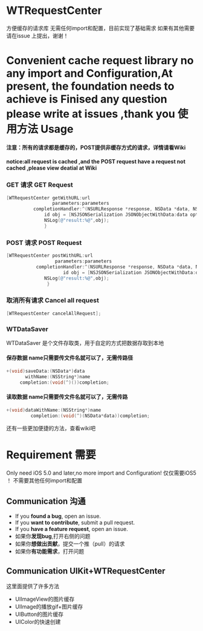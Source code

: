 WTRequestCenter
===============

方便缓存的请求库
无需任何import和配置，目前实现了基础需求
如果有其他需要请在issue 上提出，谢谢！


Convenient cache request library
no any import and Configuration,At present, the foundation needs to achieve is Finised
any question please write at issues ,thank you
使用方法 Usage
===============
#### 注意：所有的请求都是缓存的，POST提供非缓存方式的请求，详情请看Wiki
#### notice:all request is cached ,and the POST request have a request not cached ,please view deatial at Wiki
### GET 请求 GET Request
```objective-c
[WTRequestCenter getWithURL:url
                 parameters:parameters
          completionHandler:^(NSURLResponse *response, NSData *data, NSError *error) {
              id obj = [NSJSONSerialization JSONObjectWithData:data options:NSJSONReadingMutableContainers error:&jsonError];
              NSLog(@"result:%@",obj);
              }
```
              
### POST 请求 POST Request
```objective-c
[WTRequestCenter postWithURL:url
                  parameters:parameters 
           completionHandler:^(NSURLResponse *response, NSData *data, NSError *error) {
                     id obj = [NSJSONSerialization JSONObjectWithData:data options:NSJSONReadingMutableContainers error:&jsonError];
              NSLog(@"result:%@",obj);
               }
```


### 取消所有请求   Cancel all request
```objective-c
[WTRequestCenter cancelAllRequest];
```


### WTDataSaver
WTDataSaver 是个文件存取类，用于自定的方式把数据存取到本地

#### 保存数据  name只需要传文件名就可以了，无需传路径
```objective-c
+(void)saveData:(NSData*)data
       withName:(NSString*)name
     completion:(void(^)())completion;
```

#### 读取数据 name只需要传文件名就可以了，无需传路
```objective-c
+(void)dataWithName:(NSString*)name
         completion:(void(^)(NSData*data))completion;
```

还有一些更加便捷的方法，查看wiki吧


Requirement   需要
===============
Only need iOS 5.0 and later,no more import and Configuration!
仅仅需要iOS5 ！ 不需要其他任何import和配置


## Communication  沟通
- If you **found a bug**, open an issue.
- If you **want to contribute**, submit a pull request.
- If you **have a feature request**, open an issue.
- 如果你**发现bug**,打开右侧的问题
- 如果你**想做出贡献**，提交一个推（pull）的请求
- 如果你**有功能需求**，打开问题

## Communication  UIKit+WTRequestCenter
这里面提供了许多方法
- UIImageView的图片缓存
- UIImage的播放gif+图片缓存
- UIButton的图片缓存
- UIColor的快速创建


